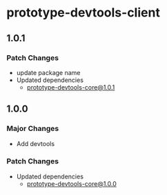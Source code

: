 # prototype-devtools-client

## 1.0.1

### Patch Changes

- update package name
- Updated dependencies
  - prototype-devtools-core@1.0.1

## 1.0.0

### Major Changes

- Add devtools

### Patch Changes

- Updated dependencies
  - prototype-devtools-core@1.0.0
